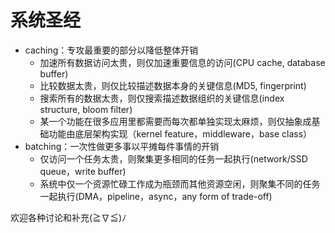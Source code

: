 # 系统圣经
- caching：专攻最重要的部分以降低整体开销
	- 加速所有数据访问太贵，则仅加速重要信息的访问(CPU cache, database buffer)
	- 比较数据太贵，则仅比较描述数据本身的关键信息(MD5, fingerprint)
	- 搜索所有的数据太贵，则仅搜索描述数据组织的关键信息(index structure, bloom filter)
	- 某一个功能在很多应用里都需要而每次都单独实现太麻烦，则仅抽象成基础功能由底层架构实现（kernel feature，middleware，base class）
- batching：一次性做更多事以平摊每件事情的开销
	- 仅访问一个任务太贵，则聚集更多相同的任务一起执行(network/SSD queue，write buffer)
	- 系统中仅一个资源忙碌工作成为瓶颈而其他资源空闲，则聚集不同的任务一起执行(DMA，pipeline，async，any form of trade-off)

欢迎各种讨论和补充(≧∇≦)ﾉ
